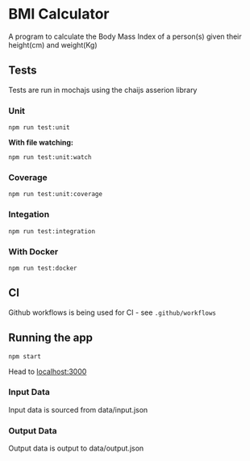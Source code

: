 # BMI Calculator
A program to calculate the Body Mass Index of a person(s) given their height(cm) and weight(Kg)

## Tests
Tests are run in mochajs using the chaijs asserion library
### Unit
`npm run test:unit`

**With file watching:**

`npm run test:unit:watch`

### Coverage
`npm run test:unit:coverage`

### Integation
`npm run test:integration`

### With Docker
`npm run test:docker`

## CI
Github workflows is being used for CI - see `.github/workflows`

## Running the app
`npm start`

Head to [localhost:3000](http://localhost:3000)

### Input Data
Input data is sourced from data/input.json

### Output Data
Output data is output to data/output.json